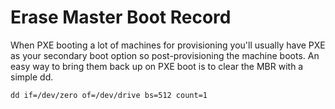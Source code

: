# Erase Master Boot Record

When PXE booting a lot of machines for provisioning you'll usually have PXE as your secondary boot option so post-provisioning the machine boots. An easy way to bring them back up on PXE boot is to clear the MBR with a simple dd.

`dd if=/dev/zero of=/dev/drive bs=512 count=1`
